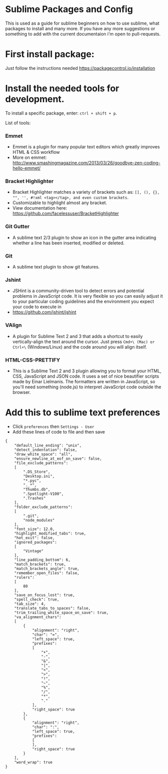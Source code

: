 # Sublime Packages and Config
This is used as a guide for sublime beginners on how to use sublime, what packages to install and many more. If you have any more suggestions or something to add with the current documentaion i'm open to pull-requests.

# First install package:
   Just follow the instructions needed https://packagecontrol.io/installation
  
# Install the needed tools for development.
  To install a specific package, enter: `ctrl + shift + p`.

List of tools:  
  
### Emmet
  - Emmet is a plugin for many popular text editors which greatly improves HTML & CSS workflow
  - More on emmet: http://www.smashingmagazine.com/2013/03/26/goodbye-zen-coding-hello-emmet/
  
### Bracket Highlighter
  - Bracket Highlighter matches a variety of brackets such as: `[], (), {}, "", '', #!xml <tag></tag>, and even custom brackets`.
  - Customizable to highlight almost any bracket.
  - View documentation here: https://github.com/facelessuser/BracketHighlighter


### Git Gutter
  - A sublime text 2/3 plugin to show an icon in the gutter area indicating whether a line has been inserted, modified or deleted.

### Git
  - A sublime text plugin to show git features.

### Jshint
  - JSHint is a community-driven tool to detect errors and potential problems in JavaScript code. It is very flexible so you can easily adjust it to your particular coding guidelines and the environment you expect your code to execute in
  - https://github.com/jshint/jshint

### VAlign
  - A plugin for Sublime Text 2 and 3 that adds a shortcut to easily vertically-align the text around the cursor. Just press `Cmd+\ (Mac) or Ctrl+\` (Windows/Linux) and the code around you will align itself.

### HTML-CSS-PRETTIFY
  - This is a Sublime Text 2 and 3 plugin allowing you to format your HTML, CSS, JavaScript and JSON code. It uses a set of nice beautifier scripts made by Einar Lielmanis. The formatters are written in JavaScript, so you'll need something (node.js) to interpret JavaScript code outside the browser.


# Add this to sublime text preferences

- Click `preferences` then `Settings - User`
- Add these lines of code to file and then save
```
{
	"default_line_ending": "unix",
	"detect_indentation": false,
	"draw_white_space": "all",
	"ensure_newline_at_eof_on_save": false,
	"file_exclude_patterns":
	[
		".DS_Store",
		"Desktop.ini",
		"*.pyc",
		"._*",
		"Thumbs.db",
		".Spotlight-V100",
		".Trashes"
	],
	"folder_exclude_patterns":
	[
		".git",
		"node_modules"
	],
	"font_size": 12.0,
	"highlight_modified_tabs": true,
	"hot_exit": false,
	"ignored_packages":
	[
		"Vintage"
	],
	"line_padding_bottom": 6,
	"match_brackets": true,
	"match_brackets_angle": true,
	"remember_open_files": false,
	"rulers":
	[
		80
	],
	"save_on_focus_lost": true,
	"spell_check": true,
	"tab_size": 4,
	"translate_tabs_to_spaces": false,
	"trim_trailing_white_space_on_save": true,
	"va_alignment_chars":
	[
		{
			"alignment": "right",
			"char": "=",
			"left_space": true,
			"prefixes":
			[
				"+",
				"-",
				"&",
				"|",
				"<",
				">",
				"!",
				"~",
				"%",
				"/",
				"*",
				"."
			],
			"right_space": true
		},
		{
			"alignment": "right",
			"char": ":",
			"left_space": true,
			"prefixes":
			[
			],
			"right_space": true
		}
	],
	"word_wrap": true
}
```
